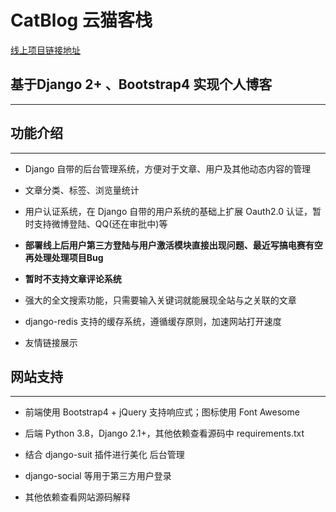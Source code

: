 # CatBlog 云猫客栈

[线上项目链接地址](https://981003.xyz/)

## 基于Django 2+ 、Bootstrap4 实现个人博客

****


## 功能介绍

********

- Django 自带的后台管理系统，方便对于文章、用户及其他动态内容的管理

- 文章分类、标签、浏览量统计

- 用户认证系统，在 Django 自带的用户系统的基础上扩展 Oauth2.0 认证，暂时支持微博登陆、QQ(还在审批中)等

- **部署线上后用户第三方登陆与用户激活模块直接出现问题、最近写搞电赛有空再处理处理项目Bug**

- **暂时不支持文章评论系统**

- 强大的全文搜索功能，只需要输入关键词就能展现全站与之关联的文章

- django-redis 支持的缓存系统，遵循缓存原则，加速网站打开速度

- 友情链接展示

## 网站支持

*********

- 前端使用 Bootstrap4 + jQuery 支持响应式；图标使用 Font Awesome

- 后端 Python 3.8，Django 2.1+，其他依赖查看源码中 requirements.txt

- 结合 django-suit 插件进行美化 后台管理

- django-social 等用于第三方用户登录


- 其他依赖查看网站源码解释
